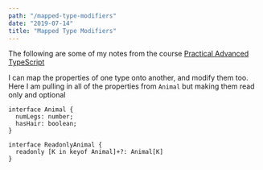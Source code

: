 ```yaml
---
path: "/mapped-type-modifiers"
date: "2019-07-14"
title: "Mapped Type Modifiers"
---
```


The following are some of my notes from the course [Practical Advanced TypeScript](https://egghead.io/courses/practical-advanced-typescript)

I can map the properties of one type onto another, and modify them too. Here I am pulling in all of the properties from `Animal` but making them read only and optional

```
interface Animal {
  numLegs: number;
  hasHair: boolean;
}

interface ReadonlyAnimal {
  readonly [K in keyof Animal]+?: Animal[K]
}
```
